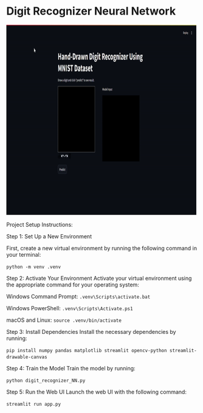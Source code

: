 
# Digit Recognizer Neural Network

<img src="./demo.gif" alt="My Project GIF" width="500" height="500">


Project Setup Instructions:

Step 1: Set Up a New Environment

First, create a new virtual environment by running the following command in your terminal:

`python -m venv .venv`



Step 2: Activate Your Environment
Activate your virtual environment using the appropriate command for your operating system:

Windows Command Prompt: `.venv\Scripts\activate.bat`

Windows PowerShell: `.venv\Scripts\Activate.ps1`

macOS and Linux: `source .venv/bin/activate`



Step 3: Install Dependencies
Install the necessary dependencies by running:

`pip install numpy pandas matplotlib streamlit opencv-python streamlit-drawable-canvas`


Step 4: Train the Model
Train the model by running:

`python digit_recognizer_NN.py`

Step 5: Run the Web UI
Launch the web UI with the following command:

`streamlit run app.py`
